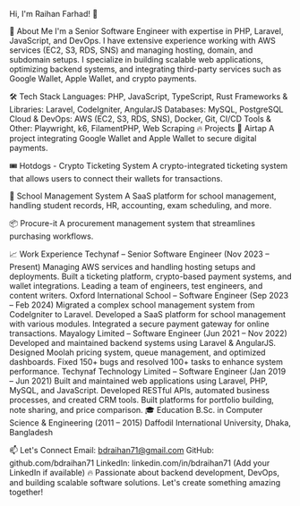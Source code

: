 Hi, I'm Raihan Farhad! 👋
         
🚀 About Me
I'm a Senior Software Engineer with expertise in PHP, Laravel, JavaScript, and DevOps. I have extensive experience working with AWS services (EC2, S3, RDS, SNS) and managing hosting, domain, and subdomain setups. I specialize in building scalable web applications, optimizing backend systems, and integrating third-party services such as Google Wallet, Apple Wallet, and crypto payments.

🛠️ Tech Stack
Languages: PHP, JavaScript, TypeScript, Rust
Frameworks & Libraries: Laravel, CodeIgniter, AngularJS
Databases: MySQL, PostgreSQL
Cloud & DevOps: AWS (EC2, S3, RDS, SNS), Docker, Git, CI/CD
Tools & Other: Playwright, k6, FilamentPHP, Web Scraping
🔥 Projects
🚀 Airtap
A project integrating Google Wallet and Apple Wallet to secure digital payments.

🎟️ Hotdogs - Crypto Ticketing System
A crypto-integrated ticketing system that allows users to connect their wallets for transactions.

🏫 School Management System
A SaaS platform for school management, handling student records, HR, accounting, exam scheduling, and more.

📦 Procure-it
A procurement management system that streamlines purchasing workflows.

📈 Work Experience
Techynaf – Senior Software Engineer (Nov 2023 – Present)
Managing AWS services and handling hosting setups and deployments.
Built a ticketing platform, crypto-based payment systems, and wallet integrations.
Leading a team of engineers, test engineers, and content writers.
Oxford International School – Software Engineer (Sep 2023 – Feb 2024)
Migrated a complex school management system from CodeIgniter to Laravel.
Developed a SaaS platform for school management with various modules.
Integrated a secure payment gateway for online transactions.
Mayalogy Limited – Software Engineer (Jun 2021 – Nov 2022)
Developed and maintained backend systems using Laravel & AngularJS.
Designed Moolah pricing system, queue management, and optimized dashboards.
Fixed 150+ bugs and resolved 100+ tasks to enhance system performance.
Techynaf Technology Limited – Software Engineer (Jan 2019 – Jun 2021)
Built and maintained web applications using Laravel, PHP, MySQL, and JavaScript.
Developed RESTful APIs, automated business processes, and created CRM tools.
Built platforms for portfolio building, note sharing, and price comparison.
🎓 Education
B.Sc. in Computer Science & Engineering (2011 – 2015)
Daffodil International University, Dhaka, Bangladesh

📫 Let's Connect
Email: bdraihan71@gmail.com
GitHub: github.com/bdraihan71
LinkedIn: linkedin.com/in/bdraihan71 (Add your LinkedIn if available)
🔥 Passionate about backend development, DevOps, and building scalable software solutions. Let's create something amazing together!
